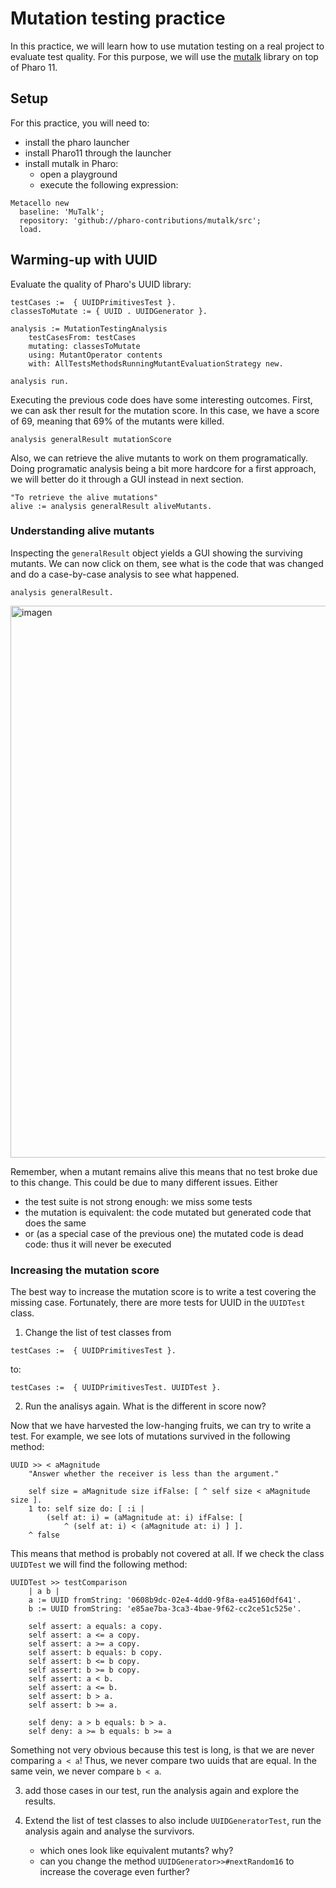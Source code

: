 # Mutation testing practice

In this practice, we will learn how to use mutation testing on a real project to evaluate test quality.
For this purpose, we will use the [mutalk](https://github.com/pharo-contributions/mutalk) library on top of Pharo 11.

## Setup

For this practice, you will need to:
 - install the pharo launcher
 - install Pharo11 through the launcher
 - install mutalk in Pharo:
   - open a playground
   - execute the following expression:
  
```smalltalk
Metacello new
  baseline: 'MuTalk';
  repository: 'github://pharo-contributions/mutalk/src';
  load.
```

## Warming-up with UUID

Evaluate the quality of Pharo's UUID library:

```smalltalk
testCases :=  { UUIDPrimitivesTest }.
classesToMutate := { UUID . UUIDGenerator }.

analysis := MutationTestingAnalysis
    testCasesFrom: testCases
    mutating: classesToMutate
    using: MutantOperator contents
    with: AllTestsMethodsRunningMutantEvaluationStrategy new.

analysis run.
```

Executing the previous code does have some interesting outcomes.
First, we can ask ther result for the mutation score. In this case, we have a score of 69, meaning that 69% of the mutants were killed.

```smalltalk
analysis generalResult mutationScore
```

Also, we can retrieve the alive mutants to work on them programatically.
Doing programatic analysis being a bit more hardcore for a first approach, we will better do it through a GUI instead in next section.

```smalltalk
"To retrieve the alive mutations"
alive := analysis generalResult aliveMutants.
```

### Understanding alive mutants

Inspecting the `generalResult` object yields a GUI showing the surviving mutants.
We can now click on them, see what is the code that was changed and do a case-by-case analysis to see what happened.

```smalltalk
analysis generalResult.
```

<img width="883" alt="imagen" src="https://github.com/avl-univ-lille/testing/assets/708322/af19408c-07cb-4412-9efa-e0d3cef5e230">

Remember, when a mutant remains alive this means that no test broke due to this change.
This could be due to many different issues. Either
 - the test suite is not strong enough: we miss some tests
 - the mutation is equivalent: the code mutated but generated code that does the same
 - or (as a special case of the previous one) the mutated code is dead code: thus it will never be executed

### Increasing the mutation score

The best way to increase the mutation score is to write a test covering the missing case.
Fortunately, there are more tests for UUID in the `UUIDTest` class.

1. Change the list of test classes from

```smalltalk
testCases :=  { UUIDPrimitivesTest }.
```

to:

```smalltalk
testCases :=  { UUIDPrimitivesTest. UUIDTest }.
```

2. Run the analisys again. What is the different in score now?


Now that we have harvested the low-hanging fruits, we can try to write a test.
For example, we see lots of mutations survived in the following method:

```
UUID >> < aMagnitude
	"Answer whether the receiver is less than the argument."

	self size = aMagnitude size ifFalse: [ ^ self size < aMagnitude size ].
	1 to: self size do: [ :i |
		(self at: i) = (aMagnitude at: i) ifFalse: [
			^ (self at: i) < (aMagnitude at: i) ] ].
	^ false
```

This means that method is probably not covered at all.
If we check the class `UUIDTest` we will find the following method:

```smalltalk
UUIDTest >> testComparison
	| a b |
	a := UUID fromString: '0608b9dc-02e4-4dd0-9f8a-ea45160df641'.
	b := UUID fromString: 'e85ae7ba-3ca3-4bae-9f62-cc2ce51c525e'.

	self assert: a equals: a copy.
	self assert: a <= a copy.
	self assert: a >= a copy.
	self assert: b equals: b copy.
	self assert: b <= b copy.
	self assert: b >= b copy.
	self assert: a < b.
	self assert: a <= b.
	self assert: b > a.
	self assert: b >= a.

	self deny: a > b equals: b > a.
	self deny: a >= b equals: b >= a
```

Something not very obvious because this test is long, is that we are never comparing `a < a`!
Thus, we never compare two uuids that are equal.
In the same vein, we never compare `b < a`.

3. add those cases in our test, run the analysis again and explore the results.

4. Extend the list of test classes to also include `UUIDGeneratorTest`, run the analysis again and analyse the survivors.
   - which ones look like equivalent mutants? why?
   - can you change the method `UUIDGenerator>>#nextRandom16` to increase the coverage even further?
